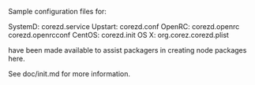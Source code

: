 Sample configuration files for:

SystemD: corezd.service
Upstart: corezd.conf
OpenRC:  corezd.openrc
         corezd.openrcconf
CentOS:  corezd.init
OS X:    org.corez.corezd.plist

have been made available to assist packagers in creating node packages here.

See doc/init.md for more information.
